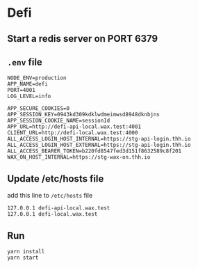 # Defi

## Start a redis server on PORT 6379

## `.env` file

```
NODE_ENV=production
APP_NAME=defi
PORT=4001
LOG_LEVEL=info

APP_SECURE_COOKIES=0
APP_SESSION_KEY=0943kd309kdklwdmeimwsd8948dknbjns
APP_SESSION_COOKIE_NAME=sessionId
APP_URL=http://defi-api-local.wax.test:4001
CLIENT_URL=http://defi-local.wax.test:4000
ALL_ACCESS_LOGIN_HOST_INTERNAL=https://stg-api-login.thh.io
ALL_ACCESS_LOGIN_HOST_EXTERNAL=https://stg-api-login.thh.io
ALL_ACCESS_BEARER_TOKEN=b220fd8547fed3d151f8632589c8f201
WAX_ON_HOST_INTERNAL=https://stg-wax-on.thh.io
```

## Update /etc/hosts file
add this line to `/etc/hosts` file
```
127.0.0.1 defi-api-local.wax.test
127.0.0.1 defi-local.wax.test
```

## Run

```
yarn install
yarn start
```
